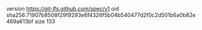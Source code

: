 version https://git-lfs.github.com/spec/v1
oid sha256:71907b8508f29f9293e6f4326f5b04b540477d2f0c2d501b6a0b82e469a613bf
size 133
